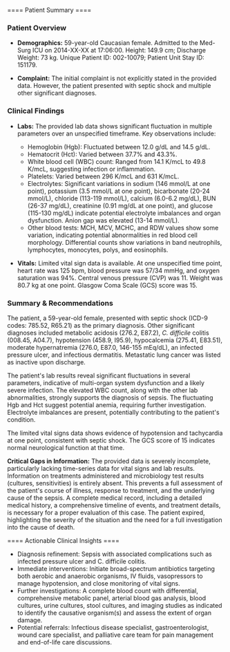 
==== Patient Summary ====

### Patient Overview

- **Demographics:** 59-year-old Caucasian female.  Admitted to the Med-Surg ICU on 2014-XX-XX at 17:06:00.  Height: 149.9 cm; Discharge Weight: 73 kg.  Unique Patient ID: 002-10079; Patient Unit Stay ID: 151179.

- **Complaint:**  The initial complaint is not explicitly stated in the provided data.  However, the patient presented with septic shock and multiple other significant diagnoses.

### Clinical Findings

- **Labs:**  The provided lab data shows significant fluctuation in multiple parameters over an unspecified timeframe.  Key observations include:
    - Hemoglobin (Hgb): Fluctuated between 12.0 g/dL and 14.5 g/dL.
    - Hematocrit (Hct): Varied between 37.7% and 43.3%.
    - White blood cell (WBC) count: Ranged from 14.1 K/mcL to 49.8 K/mcL, suggesting infection or inflammation.
    - Platelets: Varied between 296 K/mcL and 631 K/mcL.
    - Electrolytes: Significant variations in sodium (146 mmol/L at one point), potassium (3.5 mmol/L at one point), bicarbonate (20-24 mmol/L), chloride (113-119 mmol/L), calcium (6.0-6.2 mg/dL), BUN (26-37 mg/dL), creatinine (0.91 mg/dL at one point), and glucose (115-130 mg/dL) indicate potential electrolyte imbalances and organ dysfunction.  Anion gap was elevated (13-14 mmol/L).
    - Other blood tests:  MCH, MCV, MCHC, and RDW values show some variation, indicating potential abnormalities in red blood cell morphology.  Differential counts show variations in band neutrophils, lymphocytes, monocytes, polys, and eosinophils.

- **Vitals:** Limited vital sign data is available. At one unspecified time point, heart rate was 125 bpm, blood pressure was 57/34 mmHg, and oxygen saturation was 94%. Central venous pressure (CVP) was 11. Weight was 80.7 kg at one point. Glasgow Coma Scale (GCS) score was 15.


### Summary & Recommendations

The patient, a 59-year-old female, presented with septic shock (ICD-9 codes: 785.52, R65.21) as the primary diagnosis.  Other significant diagnoses included metabolic acidosis (276.2, E87.2), *C. difficile* colitis (008.45, A04.7), hypotension (458.9, I95.9), hypocalcemia (275.41, E83.51), moderate hypernatremia (276.0, E87.0, 146-155 mEq/dL), an infected pressure ulcer, and infectious dermatitis.  Metastatic lung cancer was listed as inactive upon discharge.

The patient's lab results reveal significant fluctuations in several parameters, indicative of multi-organ system dysfunction and a likely severe infection.  The elevated WBC count, along with the other lab abnormalities, strongly supports the diagnosis of sepsis.  The fluctuating Hgb and Hct suggest potential anemia, requiring further investigation.  Electrolyte imbalances are present, potentially contributing to the patient's condition.

The limited vital signs data shows evidence of hypotension and tachycardia at one point, consistent with septic shock. The GCS score of 15 indicates normal neurological function at that time.

**Critical Gaps in Information:** The provided data is severely incomplete, particularly lacking time-series data for vital signs and lab results.  Information on treatments administered and microbiology test results (cultures, sensitivities) is entirely absent.  This prevents a full assessment of the patient's course of illness, response to treatment, and the underlying cause of the sepsis.  A complete medical record, including a detailed medical history, a comprehensive timeline of events, and treatment details, is necessary for a proper evaluation of this case.  The patient expired, highlighting the severity of the situation and the need for a full investigation into the cause of death.

==== Actionable Clinical Insights ====

- Diagnosis refinement: Sepsis with associated complications such as infected pressure ulcer and C. difficile colitis.
- Immediate interventions: Initiate broad-spectrum antibiotics targeting both aerobic and anaerobic organisms, IV fluids, vasopressors to manage hypotension, and close monitoring of vital signs.
- Further investigations: A complete blood count with differential, comprehensive metabolic panel, arterial blood gas analysis, blood cultures, urine cultures, stool cultures, and imaging studies as indicated to identify the causative organism(s) and assess the extent of organ damage.
- Potential referrals: Infectious disease specialist, gastroenterologist, wound care specialist, and palliative care team for pain management and end-of-life care discussions.
